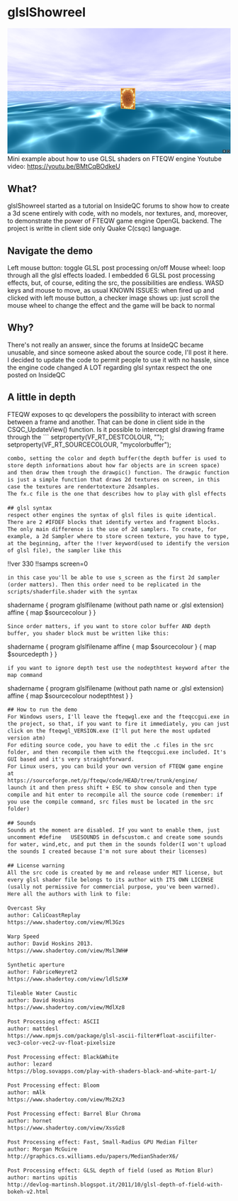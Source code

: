 # glslShowreel
![Project Logo](/project.png)
 Mini example about how to use GLSL shaders on FTEQW engine
Youtube video: https://youtu.be/BMtCqBOdkeU


## What?
glslShowreel started as a tutorial on InsideQC forums to show how to create a 3d scene entirely with code, with no models, nor textures, and, moreover, to demonstrate the power of FTEQW game engine OpenGL backend. The project is writte in client side only Quake C(csqc) language.

## Navigate the demo
Left mouse button: toggle GLSL post processing on/off
Mouse wheel: loop through all the glsl effects loaded.
I embedded 6 GLSL post processing effects, but, of course, editing the src, the possibilities are endless.
WASD keys and mouse to move, as usual
KNOWN ISSUES: when fired up and clicked with left mouse button, a checker image shows up: just scroll the mouse wheel to change the effect and the game will be back to normal

## Why?
There's not really an answer, since the forums at InsideQC became unusable, and since someone asked about the source code, I'll post it here.
I decided to update the code to permit people to use it with no hassle, since the engine code changed A LOT regarding glsl syntax respect the one posted on InsideQC

## A little in depth
FTEQW exposes to qc developers the possibility to interact with screen between a frame and another. That can be done in client side in the CSQC_UpdateView() function. Is it possible to intercept glsl drawing frame through the ```
setproperty(VF_RT_DESTCOLOUR, "");
setproperty(VF_RT_SOURCECOLOUR, "mycolorbuffer");
```
combo, setting the color and depth buffer(the depth buffer is used to store depth informations about how far objects are in screen space) and then draw them trough the drawpic() function. The drawpic function is just a simple function that draws 2d textures on screen, in this case the textures are rendertotexture 2dsamples.
The fx.c file is the one that describes how to play with glsl effects

## glsl syntax
respect other engines the syntax of glsl files is quite identical. There are 2 #IFDEF blocks that identify vertex and fragment blocks. The only main difference is the use of 2d samplers. To create, for example, a 2d Sampler where to store screen texture, you have to type, at the beginning, after the !!ver keyword(used to identify the version of glsl file), the sampler like this
```
!!ver 330
!!samps screen=0
```
in this case you'll be able to use s_screen as the first 2d sampler (order matters). Then this order need to be replicated in the scripts/shaderfile.shader with the syntax
```
shadername
{
	program glslfilename (without path name or .glsl extension)
	affine
	{
		map $sourcecolour
	}
}
```
Since order matters, if you want to store color buffer AND depth buffer, you shader block must be written like this:
```
shadername
{
	program glslfilename
	affine
	{
		map $sourcecolour
	}
	{
		map $sourcedepth
	}
}
```
if you want to ignore depth test use the nodepthtest keyword after the map command
```
shadername
{
	program glslfilename (without path name or .glsl extension)
	affine
	{
		map $sourcecolour
		nodepthtest
	}
}
```
## How to run the demo
For Windows users, I'll leave the fteqwgl.exe and the fteqccgui.exe in the project, so that, if you want to fire it immediately, you can just click on the fteqwgl_VERSION.exe (I'll put here the most updated version atm)
For editing source code, you have to edit the .c files in the src folder, and then recompile them with the fteqccgui.exe included. It's GUI based and it's very straightforward.
For Linux users, you can build your own version of FTEQW game engine at
https://sourceforge.net/p/fteqw/code/HEAD/tree/trunk/engine/
launch it and then press shift + ESC to show console and then type compile and hit enter to recompile all the source code (remember: if you use the compile command, src files must be located in the src folder)

## Sounds
Sounds at the moment are disabled. If you want to enable them, just uncomment #define 	USESOUNDS in defscustom.c and create some sounds for water, wind,etc, and put them in the sounds folder(I won't upload the sounds I created because I'm not sure about their licenses)

## License warning
All the src code is created by me and release under MIT license, but every glsl shader file belongs to its author with ITS OWN LICENSE (usally not permissive for commercial purpose, you've been warned).
Here all the authors with link to file:

Overcast Sky
author: CaliCoastReplay
https://www.shadertoy.com/view/Ml3Gzs

Warp Speed
author: David Hoskins 2013.
https://www.shadertoy.com/view/Msl3WH#

Synthetic aperture
author: FabriceNeyret2
https://www.shadertoy.com/view/ldlSzX#

Tileable Water Caustic
author: David Hoskins
https://www.shadertoy.com/view/MdlXz8

Post Processing effect: ASCII
author: mattdesl
https://www.npmjs.com/package/glsl-ascii-filter#float-asciifilter-vec3-color-vec2-uv-float-pixelsize

Post Processing effect: Black&White
author: lezard
https://blog.sovapps.com/play-with-shaders-black-and-white-part-1/

Post Processing effect: Bloom
author: mAlk 
https://www.shadertoy.com/view/Ms2Xz3

Post Processing effect: Barrel Blur Chroma
author: hornet
https://www.shadertoy.com/view/XssGz8

Post Processing effect: Fast, Small-Radius GPU Median Filter
author: Morgan McGuire
http://graphics.cs.williams.edu/papers/MedianShaderX6/

Post Processing effect: GLSL depth of field (used as Motion Blur)
author: martins upitis
http://devlog-martinsh.blogspot.it/2011/10/glsl-depth-of-field-with-bokeh-v2.html